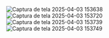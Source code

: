 

![Captura de tela 2025-04-03 153638](https://github.com/user-attachments/assets/4f941c14-2624-4d11-95a8-e2daa291ea1c)
![Captura de tela 2025-04-03 153720](https://github.com/user-attachments/assets/8b942f64-1343-4e21-b38d-43f43c9d7948)
![Captura de tela 2025-04-03 153739](https://github.com/user-attachments/assets/96bee306-3ecc-46c9-a80a-7996dfb63098)
![Captura de tela 2025-04-03 153749](https://github.com/user-attachments/assets/ce81c8b2-7afe-47b8-b30a-bef1275989ae)



